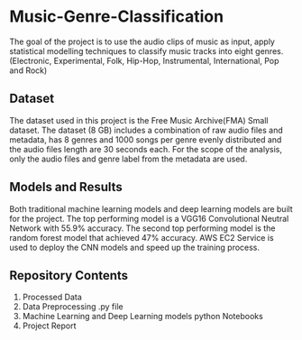 # Music-Genre-Classification

The goal of the project is to use the audio clips of music as input, apply statistical modelling techniques to classify music tracks into eight genres. (Electronic, Experimental, Folk, Hip-Hop, Instrumental, International, Pop and Rock)

## Dataset

The dataset used in this project is the Free Music Archive(FMA) Small dataset. The dataset (8 GB) includes a combination of raw audio files and metadata, has 8 genres and 1000 songs per genre evenly distributed and the audio files length are 30 seconds each. For the scope of the analysis, only the audio files and genre label from the metadata are used.

## Models and Results

Both traditional machine learning models and deep learning models are built for the project. The top performing model is a VGG16 Convolutional Neutral Network with 55.9% accuracy. The second top performing model is the random forest model that achieved 47% accuracy. AWS EC2 Service is used to deploy the CNN models and speed up the training process.

## Repository Contents

1. Processed Data
2. Data Preprocessing .py file
3. Machine Learning and Deep Learning models python Notebooks
4. Project Report


